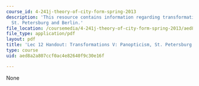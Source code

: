 ```yaml
---
course_id: 4-241j-theory-of-city-form-spring-2013
description: 'This resource contains information regarding transformations V: panopticism,
  St. Petersburg and Berlin.'
file_location: /coursemedia/4-241j-theory-of-city-form-spring-2013/aed8a2a807ccf0ac4e82640f9c30e16f_MIT4_241JS13_handout12.pdf
file_type: application/pdf
layout: pdf
title: 'Lec 12 Handout: Transformations V: Panopticism, St. Petersburg and Berlin'
type: course
uid: aed8a2a807ccf0ac4e82640f9c30e16f

---
```

None